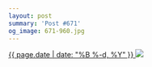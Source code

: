 ```yaml
---
layout: post
summary: 'Post #671'
og_image: 671-960.jpg
---
```


<p>
 <time>
  <a href="/671">
   {{ page.date | date: "%B %-d, %Y" }}
  </a>
 </time>
 <a href="/671">
  <img sizes="(min-width: 700px) 50vw, calc(100vw - 2rem)" src="{{ site.assets_url }}/671-480.jpg" srcset="{{ site.assets_url }}/671-240.jpg 240w, {{ site.assets_url }}/671-480.jpg 480w, {{ site.assets_url }}/671-720.jpg 720w, {{ site.assets_url }}/671-960.jpg 960w"/>
 </a>
</p>
